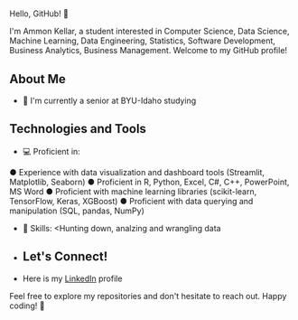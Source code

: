 # <Ammon Kellar>

Hello, GitHub! 👋

I'm Ammon Kellar, a student interested in Computer Science, Data Science, Machine Learning, Data Engineering, Statistics, Software Development, Business Analytics, Business Management. Welcome to my GitHub profile!

## About Me

- 🌱 I'm currently a senior at BYU-Idaho studying <Data Science>

## Technologies and Tools
- 💻 Proficient in:

●	Experience with data visualization and dashboard tools (Streamlit, Matplotlib, Seaborn)
●	Proficient in R, Python, Excel, C#, C++, PowerPoint, MS Word
●	Proficient with machine learning libraries (scikit-learn, TensorFlow, Keras, XGBoost)
●	Proficient with data querying and manipulation (SQL, pandas, NumPy)
- 🚀 Skills: <Hunting down, analzing and wrangling data


- ## Let's Connect!

- Here is my [LinkedIn](www.linkedin.com/in/ammon-kellar-583a2725a) profile

Feel free to explore my repositories and don't hesitate to reach out. Happy coding! 🚀
